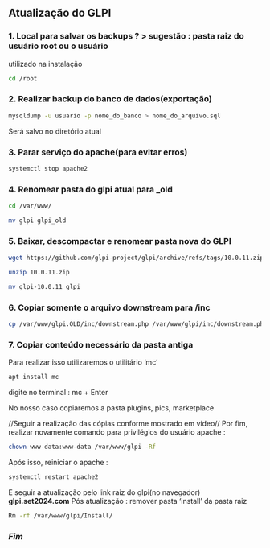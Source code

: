 
##  Atualização do GLPI

### 1. Local para salvar os backups ? > sugestão : pasta raiz do usuário root ou o usuário
utilizado na instalação
```bash
cd /root
```
### 2. Realizar backup do banco de dados(exportação)
```bash
mysqldump -u usuario -p nome_do_banco > nome_do_arquivo.sql
```
Será salvo no diretório atual

### 3. Parar serviço do apache(para evitar erros)
```bash
systemctl stop apache2
```
### 4. Renomear pasta do glpi atual para _old
```bash
cd /var/www/
```
```bash
mv glpi glpi_old
```

### 5. Baixar, descompactar e renomear pasta nova do GLPI
```bash
wget https://github.com/glpi-project/glpi/archive/refs/tags/10.0.11.zip
```
```bash
unzip 10.0.11.zip
```
```bash
mv glpi-10.0.11 glpi
```
### 6. Copiar somente o arquivo downstream para /inc
```bash
cp /var/www/glpi.OLD/inc/downstream.php /var/www/glpi/inc/downstream.php 
```
### 7. Copiar conteúdo necessário da pasta antiga
Para realizar isso utilizaremos o utilitário ‘mc’
```bash
apt install mc
```
digite no terminal : mc + Enter

No nosso caso copiaremos a pasta plugins, pics, marketplace

//Seguir a realização das cópias conforme mostrado em vídeo//
Por fim, realizar novamente comando para privilégios do usuário apache :
```bash
chown www-data:www-data /var/www/glpi -Rf
```
Após isso, reiniciar o apache : 
```bash
systemctl restart apache2
```
E seguir a atualização pelo link raiz do glpi(no navegador)
**glpi.set2024.com**
Pós atualização : remover pasta ‘install’ da pasta raiz

```bash
Rm -rf /var/www/glpi/Install/
```

### ***Fim***
